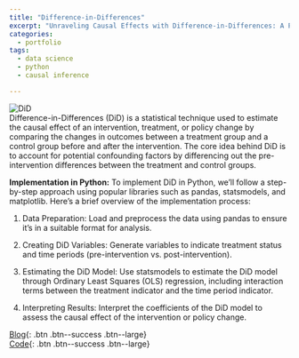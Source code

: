 ```yaml
---
title: "Difference-in-Differences"
excerpt: "Unraveling Causal Effects with Difference-in-Differences: A Python Guide"
categories:
  - portfolio
tags:
  - data science
  - python
  - causal inference

---
```

![DiD](https://miro.medium.com/v2/resize:fit:1100/format:webp/1*km1Aki4Kr078jkF-qem8lw.png)  
Difference-in-Differences (DiD) is a statistical technique used to estimate the causal effect of an intervention, treatment, or policy change by comparing the changes in outcomes between a treatment group and a control group before and after the intervention. The core idea behind DiD is to account for potential confounding factors by differencing out the pre-intervention differences between the treatment and control groups.

**Implementation in Python:**
To implement DiD in Python, we’ll follow a step-by-step approach using popular libraries such as pandas, statsmodels, and matplotlib. Here’s a brief overview of the implementation process:

1. Data Preparation: Load and preprocess the data using pandas to ensure it’s in a suitable format for analysis.

2. Creating DiD Variables: Generate variables to indicate treatment status and time periods (pre-intervention vs. post-intervention).

3. Estimating the DiD Model: Use statsmodels to estimate the DiD model through Ordinary Least Squares (OLS) regression, including interaction terms between the treatment indicator and the time period indicator.

4. Interpreting Results: Interpret the coefficients of the DiD model to assess the causal effect of the intervention or policy change.

[Blog](https://medium.com/@chaix026/unraveling-causal-effects-with-difference-in-differences-a-python-guide-c71a3d0af313){: .btn .btn--success .btn--large}  
[Code](https://github.com/chaix026/Python-DiD){: .btn .btn--success .btn--large}  


